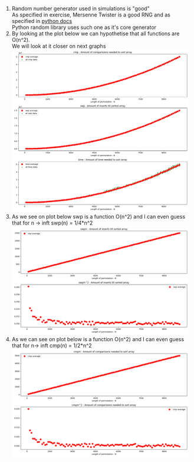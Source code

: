 1. Random number generator used in simulations is "good"  
As specified in exercise, Mersenne Twister is a good RNG
and as specified in [python docs](https://docs.python.org/3/library/random.html)    
Python random library uses such one as it's core generator
2. By looking at the plot below we can hypothetise that all functions are O(n^2).  
We will look at it closer on next graphs
![all plots](plots/k=100_plot.png)  
3. As we see on plot below swp is a function O(n^2) and I can even guess that for n -> inft swp(n) = 1/4*n^2
![cmp variations](plots/k=100_plot_swp_variations.png)
4. As we can see on plot below is a function O(n^2) and I can even guess that for n-> inft cmp(n) = 1/2*n^2
![swp variations](plots/k=100_plot_cmp_variations.png)